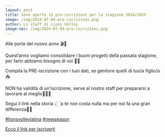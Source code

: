 ```yaml
---
layout: post
title: Sono aperte le pre-iscrizioni per la stagione 2024/2025
image: /img/2024-07-04-pre-iscrizioni.png
author: Lo staff di Lions Volley
image-sec: /img/2024-07-04-pre-iscrizioni.png
---
```


Alle porte del nuovo anno 🎬🦁

Quest’anno vogliamo consolidare i buoni progetti della passata stagione, per farlo abbiamo bisogno di voi 🫵🏻

Compila la PRE-iscrizione con i tuoi dati, se genitore quelli di tuo/a figlio/a 📥

NON ha validità di un’iscrizione, serve al nostro staff per prepararsi a lavorare al meglio👷🏻‍♂️

Segui il link nella storia 👆🏻a te non costa nulla ma per noi fa una gran differenza🫶🏻

[#lionsvolleylatina](https://www.instagram.com/explore/tags/lionsvolleylatina/) [#newseason](https://www.instagram.com/explore/tags/newseason/)

[Ecco il link per iscriverti](https://moduli.golee.it/lions-volley-latina/iscrizione-stagione-20242025)
